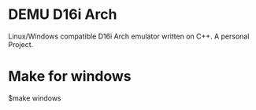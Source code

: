 # DEMU D16i Arch
Linux/Windows compatible D16i Arch emulator written on C++. A personal Project.

# Make for windows
$make windows
